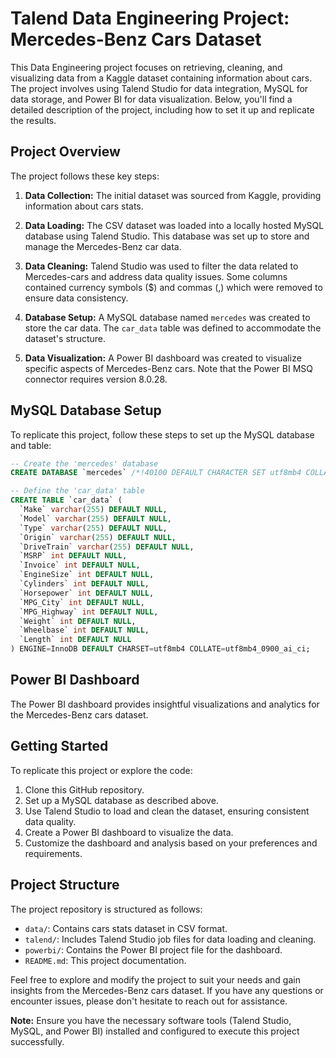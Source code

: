 # Talend Data Engineering Project: Mercedes-Benz Cars Dataset

This Data Engineering project focuses on retrieving, cleaning, and visualizing data from a Kaggle dataset containing information about cars. The project involves using Talend Studio for data integration, MySQL for data storage, and Power BI for data visualization. Below, you'll find a detailed description of the project, including how to set it up and replicate the results.

## Project Overview 

The project follows these key steps:

1. **Data Collection:** The initial dataset was sourced from Kaggle, providing information about cars stats.

2. **Data Loading:** The CSV dataset was loaded into a locally hosted MySQL database using Talend Studio. This database was set up to store and manage the Mercedes-Benz car data.

3. **Data Cleaning:** Talend Studio was used to filter the data related to Mercedes-cars and address data quality issues. Some columns contained currency symbols ($) and commas (,) which were removed to ensure data consistency.

4. **Database Setup:** A MySQL database named `mercedes` was created to store the car data. The `car_data` table was defined to accommodate the dataset's structure.

5. **Data Visualization:** A Power BI dashboard was created to visualize specific aspects of Mercedes-Benz cars. Note that the Power BI MSQ connector requires version 8.0.28.

## MySQL Database Setup

To replicate this project, follow these steps to set up the MySQL database and table:

```sql
-- Create the 'mercedes' database
CREATE DATABASE `mercedes` /*!40100 DEFAULT CHARACTER SET utf8mb4 COLLATE utf8mb4_0900_ai_ci */ /*!80016 DEFAULT ENCRYPTION='N' */;

-- Define the 'car_data' table
CREATE TABLE `car_data` (
  `Make` varchar(255) DEFAULT NULL,
  `Model` varchar(255) DEFAULT NULL,
  `Type` varchar(255) DEFAULT NULL,
  `Origin` varchar(255) DEFAULT NULL,
  `DriveTrain` varchar(255) DEFAULT NULL,
  `MSRP` int DEFAULT NULL,
  `Invoice` int DEFAULT NULL,
  `EngineSize` int DEFAULT NULL,
  `Cylinders` int DEFAULT NULL,
  `Horsepower` int DEFAULT NULL,
  `MPG_City` int DEFAULT NULL,
  `MPG_Highway` int DEFAULT NULL,
  `Weight` int DEFAULT NULL,
  `Wheelbase` int DEFAULT NULL,
  `Length` int DEFAULT NULL
) ENGINE=InnoDB DEFAULT CHARSET=utf8mb4 COLLATE=utf8mb4_0900_ai_ci;
```

## Power BI Dashboard

The Power BI dashboard provides insightful visualizations and analytics for the Mercedes-Benz cars dataset.

## Getting Started

To replicate this project or explore the code:

1. Clone this GitHub repository.
2. Set up a MySQL database as described above.
3. Use Talend Studio to load and clean the dataset, ensuring consistent data quality.
4. Create a Power BI dashboard to visualize the data.
5. Customize the dashboard and analysis based on your preferences and requirements.

## Project Structure

The project repository is structured as follows:

- `data/`: Contains cars stats dataset in CSV format.
- `talend/`: Includes Talend Studio job files for data loading and cleaning.
- `powerbi/`: Contains the Power BI project file for the dashboard.
- `README.md`: This project documentation.

Feel free to explore and modify the project to suit your needs and gain insights from the Mercedes-Benz cars dataset. If you have any questions or encounter issues, please don't hesitate to reach out for assistance.

**Note:** Ensure you have the necessary software tools (Talend Studio, MySQL, and Power BI) installed and configured to execute this project successfully.